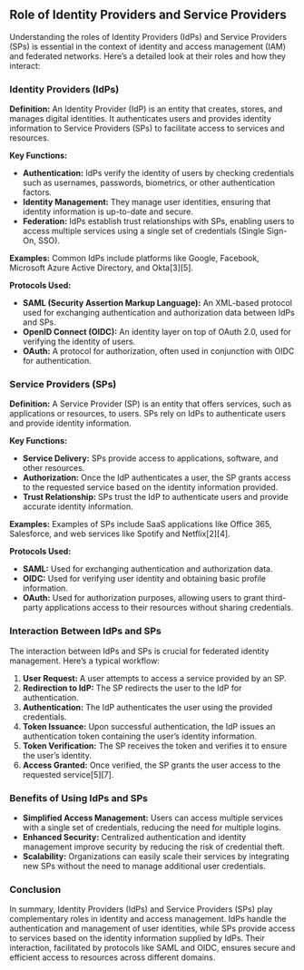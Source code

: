 ## **Role of Identity Providers and Service Providers**

Understanding the roles of Identity Providers (IdPs) and Service Providers (SPs) is essential in the context of identity and access management (IAM) and federated networks. Here’s a detailed look at their roles and how they interact:

### **Identity Providers (IdPs)**

**Definition:** An Identity Provider (IdP) is an entity that creates, stores, and manages digital identities. It authenticates users and provides identity information to Service Providers (SPs) to facilitate access to services and resources.

**Key Functions:**
- **Authentication:** IdPs verify the identity of users by checking credentials such as usernames, passwords, biometrics, or other authentication factors.
- **Identity Management:** They manage user identities, ensuring that identity information is up-to-date and secure.
- **Federation:** IdPs establish trust relationships with SPs, enabling users to access multiple services using a single set of credentials (Single Sign-On, SSO).

**Examples:** Common IdPs include platforms like Google, Facebook, Microsoft Azure Active Directory, and Okta[3][5].

**Protocols Used:**
- **SAML (Security Assertion Markup Language):** An XML-based protocol used for exchanging authentication and authorization data between IdPs and SPs.
- **OpenID Connect (OIDC):** An identity layer on top of OAuth 2.0, used for verifying the identity of users.
- **OAuth:** A protocol for authorization, often used in conjunction with OIDC for authentication.

### **Service Providers (SPs)**

**Definition:** A Service Provider (SP) is an entity that offers services, such as applications or resources, to users. SPs rely on IdPs to authenticate users and provide identity information.

**Key Functions:**
- **Service Delivery:** SPs provide access to applications, software, and other resources.
- **Authorization:** Once the IdP authenticates a user, the SP grants access to the requested service based on the identity information provided.
- **Trust Relationship:** SPs trust the IdP to authenticate users and provide accurate identity information.

**Examples:** Examples of SPs include SaaS applications like Office 365, Salesforce, and web services like Spotify and Netflix[2][4].

**Protocols Used:**
- **SAML:** Used for exchanging authentication and authorization data.
- **OIDC:** Used for verifying user identity and obtaining basic profile information.
- **OAuth:** Used for authorization purposes, allowing users to grant third-party applications access to their resources without sharing credentials.

### **Interaction Between IdPs and SPs**

The interaction between IdPs and SPs is crucial for federated identity management. Here’s a typical workflow:

1. **User Request:** A user attempts to access a service provided by an SP.
2. **Redirection to IdP:** The SP redirects the user to the IdP for authentication.
3. **Authentication:** The IdP authenticates the user using the provided credentials.
4. **Token Issuance:** Upon successful authentication, the IdP issues an authentication token containing the user’s identity information.
5. **Token Verification:** The SP receives the token and verifies it to ensure the user’s identity.
6. **Access Granted:** Once verified, the SP grants the user access to the requested service[5][7].

### **Benefits of Using IdPs and SPs**

- **Simplified Access Management:** Users can access multiple services with a single set of credentials, reducing the need for multiple logins.
- **Enhanced Security:** Centralized authentication and identity management improve security by reducing the risk of credential theft.
- **Scalability:** Organizations can easily scale their services by integrating new SPs without the need to manage additional user credentials.

### **Conclusion**

In summary, Identity Providers (IdPs) and Service Providers (SPs) play complementary roles in identity and access management. IdPs handle the authentication and management of user identities, while SPs provide access to services based on the identity information supplied by IdPs. Their interaction, facilitated by protocols like SAML and OIDC, ensures secure and efficient access to resources across different domains.

